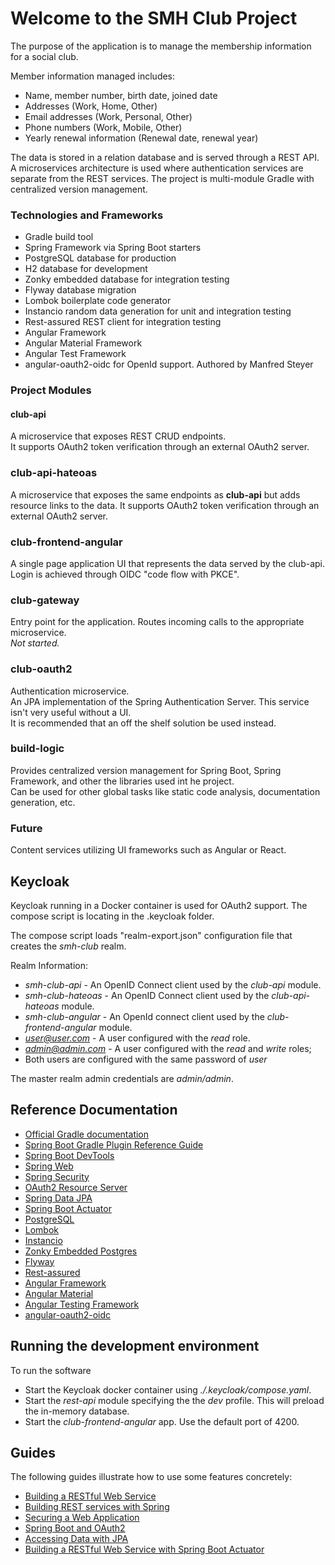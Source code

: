 
# Welcome to the SMH Club Project
The purpose of the application is to manage the membership information for a social club. <br>

Member information managed includes:

* Name, member number, birth date, joined date
* Addresses (Work, Home, Other)
* Email addresses (Work, Personal, Other)
* Phone numbers (Work, Mobile, Other)
* Yearly renewal information (Renewal date, renewal year)

The data is stored in a relation database and is served through a REST API.  A microservices architecture is used where authentication services are separate from the REST services.
The project is multi-module Gradle with centralized version management.

### Technologies and Frameworks
* Gradle build tool
* Spring Framework via Spring Boot starters
* PostgreSQL database for production
* H2 database for development
* Zonky embedded database for integration testing
* Flyway database migration
* Lombok boilerplate code generator
* Instancio random data generation for unit and integration testing
* Rest-assured REST client for integration testing
* Angular Framework
* Angular Material Framework
* Angular Test Framework
* angular-oauth2-oidc for OpenId support.  Authored by Manfred Steyer

### Project Modules
#### club-api
A microservice that exposes REST CRUD endpoints.  
It supports OAuth2 token verification through an external OAuth2 server. 

### club-api-hateoas
A microservice that exposes the same endpoints as **club-api** but adds resource links to the data.
It supports OAuth2 token verification through an external OAuth2 server.

### club-frontend-angular
A single page application UI that represents the data served by the club-api.
Login is achieved through OIDC "code flow with PKCE".

### club-gateway
Entry point for the application.  Routes incoming calls to the appropriate microservice. <br>
_Not started._

### club-oauth2
Authentication microservice.<br>
An JPA implementation of the Spring Authentication Server.  This service isn't very useful without a UI.  
It is recommended that an off the shelf solution be used instead.

### build-logic
Provides centralized version management for Spring Boot, Spring Framework, and other the libraries used int he project.  
Can be used for other global tasks like static code analysis, documentation generation, etc.

### Future
Content services utilizing UI frameworks such as Angular or React.

## Keycloak
Keycloak running in a Docker container is used for OAuth2 support.
The compose script is locating in the .keycloak folder.

The compose script loads "realm-export.json" configuration file that creates the *smh-club* realm.

Realm Information:
- *smh-club-api* - An OpenID Connect client used by the *club-api* module.
- *smh-club-hateoas* - An OpenID Connect client used by the *club-api-hateoas* module. 
- *smh-club-angular* - An OpenId connect client used by the *club-frontend-angular* module.
- *user@user.com* - A user configured with the *read* role.
- *admin@admin.com* - A user configured with the *read* and *write* roles;
- Both users are configured with the same password of *user*

The master realm admin credentials are *admin/admin*. 

## Reference Documentation

* [Official Gradle documentation](https://docs.gradle.org)
* [Spring Boot Gradle Plugin Reference Guide](https://docs.spring.io/spring-boot/3.4.0/gradle-plugin)
* [Spring Boot DevTools](https://docs.spring.io/spring-boot/docs/3.4.0/reference/htmlsingle/index.html#using.devtools)
* [Spring Web](https://docs.spring.io/spring-boot/docs/3.4.0/reference/htmlsingle/index.html#web)
* [Spring Security](https://docs.spring.io/spring-boot/docs/3.4.0/reference/htmlsingle/index.html#web.security)
* [OAuth2 Resource Server](https://docs.spring.io/spring-boot/docs/3.4.0/reference/htmlsingle/index.html#web.security.oauth2.server)
* [Spring Data JPA](https://docs.spring.io/spring-boot/docs/3.4.0/reference/htmlsingle/index.html#data.sql.jpa-and-spring-data)
* [Spring Boot Actuator](https://docs.spring.io/spring-boot/docs/3.4.0/reference/htmlsingle/index.html#actuator)
* [PostgreSQL](https://www.postgresql.org/)
* [Lombok](https://projectlombok.org/)
* [Instancio](https://www.instancio.org/user-guide/)
* [Zonky Embedded Postgres](https://github.com/zonkyio/embedded-postgres)
* [Flyway](https://documentation.red-gate.com/flyway)
* [Rest-assured](https://github.com/rest-assured/rest-assured)
* [Angular Framework](https://angular.dev/)
* [Angular Material](https://material.angular.io/)
* [Angular Testing Framework](https://angular.dev/guide/testing)
* [angular-oauth2-oidc](https://github.com/manfredsteyer/angular-oauth2-oidc)

## Running the development environment
To run the software 
* Start the Keycloak docker container using *./.keycloak/compose.yaml*.
* Start the *rest-api* module specifying the the *dev* profile.  This will preload the in-memory database.
* Start the *club-frontend-angular* app.  Use the default port of 4200.

## Guides
The following guides illustrate how to use some features concretely:

* [Building a RESTful Web Service](https://spring.io/guides/gs/rest-service/)
* [Building REST services with Spring](https://spring.io/guides/tutorials/rest/)
* [Securing a Web Application](https://spring.io/guides/gs/securing-web/)
* [Spring Boot and OAuth2](https://spring.io/guides/tutorials/spring-boot-oauth2/)
* [Accessing Data with JPA](https://spring.io/guides/gs/accessing-data-jpa/)
* [Building a RESTful Web Service with Spring Boot Actuator](https://spring.io/guides/gs/actuator-service/)
